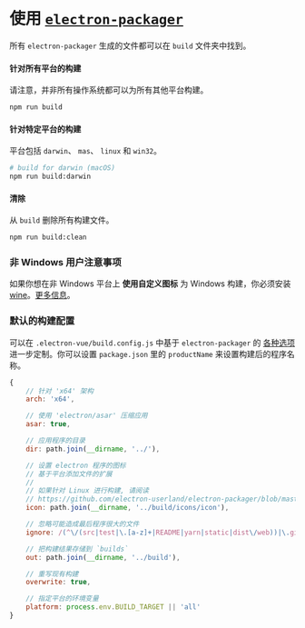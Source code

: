 # 使用 [`electron-packager`](https://github.com/electron-userland/electron-packager)

所有 `electron-packager` 生成的文件都可以在 `build` 文件夹中找到。

#### 针对所有平台的构建

请注意，并非所有操作系统都可以为所有其他平台构建。

```bash
npm run build
```

#### 针对特定平台的构建

平台包括 `darwin`、 `mas`、 `linux` 和 `win32`。

```bash
# build for darwin (macOS)
npm run build:darwin
```

#### 清除

从 `build` 删除所有构建文件。

```bash
npm run build:clean
```

### 非 Windows 用户注意事项

如果你想在非 Windows 平台上 **使用自定义图标** 为 Windows 构建，你必须安装 [wine](https://www.winehq.org/)。[更多信息](https://github.com/electron-userland/electron-packager#building-windows-apps-from-non-windows-platforms)。

### 默认的构建配置

可以在 `.electron-vue/build.config.js` 中基于 `electron-packager` 的 [各种选项](https://github.com/electron-userland/electron-packager/blob/master/docs/api.md#options) 进一步定制。你可以设置 `package.json` 里的 `productName` 来设置构建后的程序名称。

```js
{
    // 针对 'x64' 架构
    arch: 'x64',

    // 使用 'electron/asar' 压缩应用
    asar: true,

    // 应用程序的目录
    dir: path.join(__dirname, '../'),

    // 设置 electron 程序的图标
    // 基于平台添加文件的扩展
    //
    // 如果针对 Linux 进行构建, 请阅读
    // https://github.com/electron-userland/electron-packager/blob/master/docs/api.md#icon
    icon: path.join(__dirname, '../build/icons/icon'),

    // 忽略可能造成最后程序很大的文件
    ignore: /(^\/(src|test|\.[a-z]+|README|yarn|static|dist\/web))|\.gitkeep/,

    // 把构建结果存储到 `builds`
    out: path.join(__dirname, '../build'),

    // 重写现有构建
    overwrite: true,

    // 指定平台的环境变量
    platform: process.env.BUILD_TARGET || 'all'
}
```
